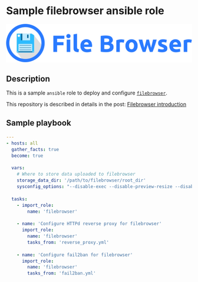# Sample filebrowser ansible role

![filebrowser logo](docs/filebrowser_banner.webp)

## Description

This is a sample `ansible` role to deploy and configure [`filebrowser`](https://github.com/filebrowser/filebrowser).

This repository is described in details in the post: [Filebrowser introduction](#)

## Sample playbook

```yaml
---
- hosts: all
  gather_facts: true
  become: true

  vars:
    # Where to store data uploaded to filebrowser
    storage_data_dir: '/path/to/filebrowser/root_dir'
    sysconfig_options: "--disable-exec --disable-preview-resize --disable-thumbnails --address 127.0.0.1 --port 8080 --baseurl '/private/location/' --username admin"

  tasks:
    - import_role:
        name: 'filebrowser'

    - name: 'Configure HTTPd reverse proxy for filebrowser'
      import_role:
        name: 'filebrowser'
        tasks_from: 'reverse_proxy.yml'

    - name: 'Configure fail2ban for filebrowser'
      import_role:
        name: 'filebrowser'
        tasks_from: 'fail2ban.yml'
```
